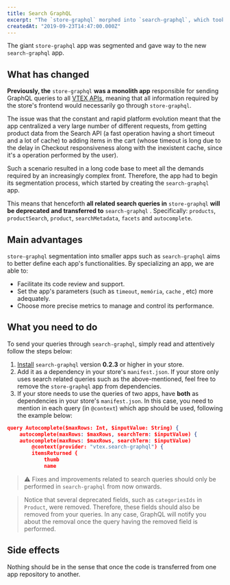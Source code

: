 ```yaml
---
title: Search GraphQL 
excerpt: "The `store-graphql` morphed into `search-graphql`, which took over responsibility for your store's GraphQL search related queries."
createdAt: "2019-09-23T14:47:00.000Z"
---
```


The giant `store-graphql` app was segmented and gave way to the new `search-graphql` app.

## What has changed

**Previously, the** `store-graphql` **was a monolith app** responsible for sending GraphQL queries to all [VTEX APIs](https://help.vtex.com/developer-docs), meaning that all information required by the store's frontend would necessarily go through `store-graphql`.

The issue was that the constant and rapid platform evolution meant that the app centralized a very large number of different requests, from getting product data from the Search API (a fast operation having a short timeout and a lot of cache) to adding items in the cart (whose timeout is long due to the delay in Checkout responsiveness along with the inexistent cache, since it's a operation performed by the user).

Such a scenario resulted in a long code base to meet all the demands required by an increasingly complex front. Therefore, the app had to begin its segmentation process, which started by creating the `search-graphql` app.  

This means that henceforth **all related search queries in** `store-graphql` **will be deprecated and transferred to** `search-graphql` . Specifically: `products`, `productSearch`, `product`, `searchMetadata`, `facets` and `autocomplete`.

## Main advantages

`store-graphql` segmentation into smaller apps such as `search-graphql` aims to better define each app's functionalities. By specializing an app, we are able to:

- Facilitate its code review and support.
- Set the app's parameters (such as `timeout`, `memória`, `cache` , etc) more adequately.
- Choose more precise metrics to manage and control its performance.

## What you need to do

To send your queries through `search-graphql`, simply read and attentively follow the steps below:

1. [Install](https://developers.vtex.com/docs/guides/vtex-io-documentation-installing-an-app) `search-graphql` version **0.2.3** or higher in your store.
2. Add it as a dependency in your store's `manifest.json`. If your store only uses search related queries such as the above-mentioned, feel free to remove the `store-graphql` app from dependencies.
3. If your store needs to use the queries of two apps, have **both** as dependencies in your store's `manifest.json`. In this case, you need to mention in each query (in `@context`) which app should be used, following the example below:

```json
query Autocomplete($maxRows: Int, $inputValue: String) {
    autocomplete(maxRows: $maxRows, searchTerm: $inputValue) {
    autocomplete(maxRows: $maxRows, searchTerm: $inputValue)
        @context(provider: "vtex.search-graphql") {
        itemsReturned {
            thumb
            name
```

> ⚠️ Fixes and improvements related to search queries should only be performed in `search-graphql` from now onwards.

> Notice that several deprecated fields, such as `categoriesIds` in `Product`, were removed. Therefore, these fields should also be removed from your queries. In any case, GraphQL will notify you about the removal once the query having the removed field is performed.

## Side effects

Nothing should be in the sense that once the code is transferred from one app repository to another.
